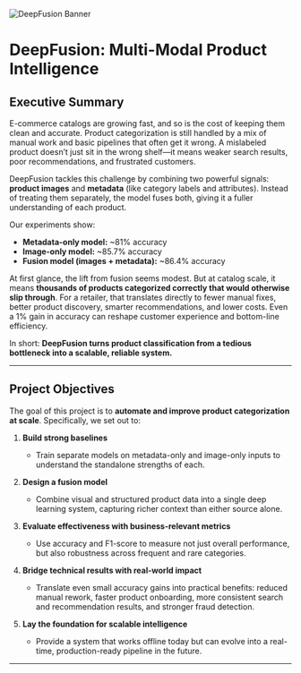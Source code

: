 ![DeepFusion Banner](https://github.com/your-username/deepfusion-product-intelligence/assets/banner.png)

# DeepFusion: Multi-Modal Product Intelligence  

## Executive Summary  
E-commerce catalogs are growing fast, and so is the cost of keeping them clean and accurate. Product categorization is still handled by a mix of manual work and basic pipelines that often get it wrong. A mislabeled product doesn’t just sit in the wrong shelf—it means weaker search results, poor recommendations, and frustrated customers.  

DeepFusion tackles this challenge by combining two powerful signals: **product images** and **metadata** (like category labels and attributes). Instead of treating them separately, the model fuses both, giving it a fuller understanding of each product.  

Our experiments show:  
- **Metadata-only model:** ~81% accuracy  
- **Image-only model:** ~85.7% accuracy  
- **Fusion model (images + metadata):** ~86.4% accuracy  

At first glance, the lift from fusion seems modest. But at catalog scale, it means **thousands of products categorized correctly that would otherwise slip through**. For a retailer, that translates directly to fewer manual fixes, better product discovery, smarter recommendations, and lower costs. Even a 1% gain in accuracy can reshape customer experience and bottom-line efficiency.  

In short: **DeepFusion turns product classification from a tedious bottleneck into a scalable, reliable system.**  

---

## Project Objectives  
The goal of this project is to **automate and improve product categorization at scale**. Specifically, we set out to:  

1. **Build strong baselines**  
   - Train separate models on metadata-only and image-only inputs to understand the standalone strengths of each.  

2. **Design a fusion model**  
   - Combine visual and structured product data into a single deep learning system, capturing richer context than either source alone.  

3. **Evaluate effectiveness with business-relevant metrics**  
   - Use accuracy and F1-score to measure not just overall performance, but also robustness across frequent and rare categories.  

4. **Bridge technical results with real-world impact**  
   - Translate even small accuracy gains into practical benefits: reduced manual rework, faster product onboarding, more consistent search and recommendation results, and stronger fraud detection.  

5. **Lay the foundation for scalable intelligence**  
   - Provide a system that works offline today but can evolve into a real-time, production-ready pipeline in the future.  

---

